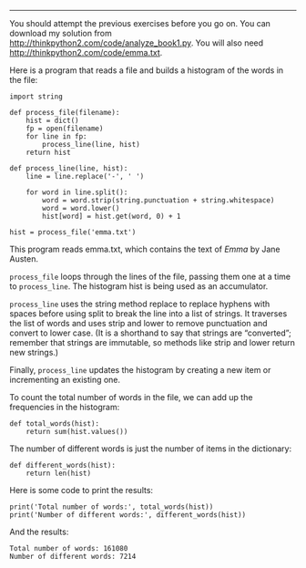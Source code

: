 --------------

You should attempt the previous exercises before you go on. You can download my solution from <http://thinkpython2.com/code/analyze_book1.py>. You will also need <http://thinkpython2.com/code/emma.txt>.

Here is a program that reads a file and builds a histogram of the words in the file:

    import string

    def process_file(filename):
        hist = dict()
        fp = open(filename)
        for line in fp:
            process_line(line, hist)
        return hist

    def process_line(line, hist):
        line = line.replace('-', ' ')
        
        for word in line.split():
            word = word.strip(string.punctuation + string.whitespace)
            word = word.lower()
            hist[word] = hist.get(word, 0) + 1

    hist = process_file('emma.txt')

This program reads <span>emma.txt</span>, which contains the text of <span>*Emma*</span> by Jane Austen.

`process_file` loops through the lines of the file, passing them one at a time to `process_line`. The histogram <span>hist</span> is being used as an accumulator.

`process_line` uses the string method <span>replace</span> to replace hyphens with spaces before using <span>split</span> to break the line into a list of strings. It traverses the list of words and uses <span>strip</span> and <span>lower</span> to remove punctuation and convert to lower case. (It is a shorthand to say that strings are “converted”; remember that strings are immutable, so methods like <span>strip</span> and <span>lower</span> return new strings.)

Finally, `process_line` updates the histogram by creating a new item or incrementing an existing one.

To count the total number of words in the file, we can add up the frequencies in the histogram:

    def total_words(hist):
        return sum(hist.values())

The number of different words is just the number of items in the dictionary:

    def different_words(hist):
        return len(hist)

Here is some code to print the results:

    print('Total number of words:', total_words(hist))
    print('Number of different words:', different_words(hist))

And the results:

    Total number of words: 161080
    Number of different words: 7214

